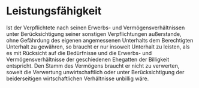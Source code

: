 # Leistungsfähigkeit

Ist der Verpflichtete nach seinen Erwerbs- und Vermögensverhältnissen unter Berücksichtigung seiner sonstigen Verpflichtungen außerstande, ohne Gefährdung des eigenen angemessenen Unterhalts dem Berechtigten Unterhalt zu gewähren, so braucht er nur insoweit Unterhalt zu leisten, als es mit Rücksicht auf die Bedürfnisse und die Erwerbs- und Vermögensverhältnisse der geschiedenen Ehegatten der Billigkeit entspricht. Den Stamm des Vermögens braucht er nicht zu verwerten, soweit die Verwertung unwirtschaftlich oder unter Berücksichtigung der beiderseitigen wirtschaftlichen Verhältnisse unbillig wäre. 

